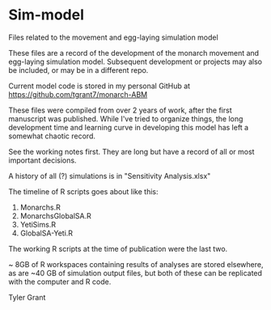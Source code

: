 # Sim-model
Files related to the movement and egg-laying simulation model

These files are a record of the development of the monarch movement and egg-laying simulation model.  Subsequent development or projects may also be included, or may be in a different repo.

Current model code is stored in my personal GitHub at https://github.com/tgrant7/monarch-ABM

These files were compiled from over 2 years of work, after the first manuscript was published.  While I've tried to organize things, the long development time and learning curve in developing this model has left a somewhat chaotic record.

See the working notes first.  They are long but have a record of all or most important decisions.  

A history of all (?) simulations is in "Sensitivity Analysis.xlsx"

The timeline of R scripts goes about like this:
1.	Monarchs.R
2.	MonarchsGlobalSA.R
3.	YetiSims.R
4.	GlobalSA-Yeti.R

The working R scripts at the time of publication were the last two.  

~ 8GB of R workspaces containing results of analyses are stored elsewhere, as are ~40 GB of simulation output files, but both of these can be replicated with the computer and R code.  

Tyler Grant

